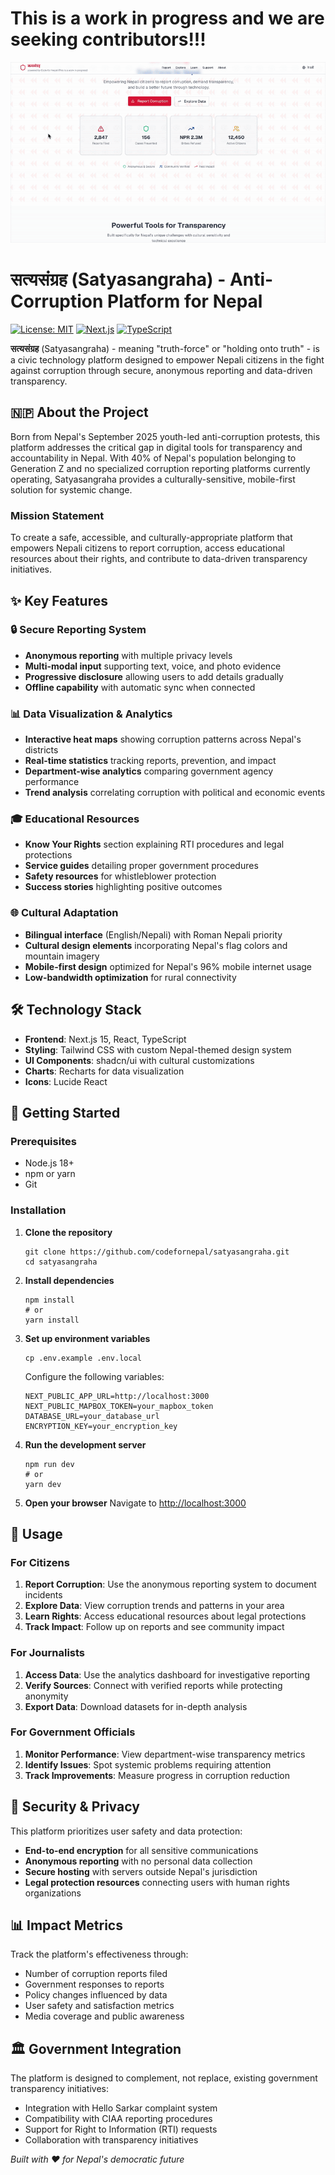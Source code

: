# This is a work in progress and we are seeking contributors!!!

![](https://github.com/CodeforNepal/satyasangraha/blob/main/demo.gif)

# सत्यसंग्रह (Satyasangraha) - Anti-Corruption Platform for Nepal

[![License: MIT](https://img.shields.io/badge/License-MIT-yellow.svg)](https://opensource.org/licenses/MIT)
[![Next.js](https://img.shields.io/badge/Next.js-15-black)](https://nextjs.org/)
[![TypeScript](https://img.shields.io/badge/TypeScript-5.0-blue)](https://www.typescriptlang.org/)

**सत्यसंग्रह** (Satyasangraha) - meaning "truth-force" or "holding onto truth" - is a civic technology platform designed to empower Nepali citizens in the fight against corruption through secure, anonymous reporting and data-driven transparency.

## 🇳🇵 About the Project

Born from Nepal's September 2025 youth-led anti-corruption protests, this platform addresses the critical gap in digital tools for transparency and accountability in Nepal. With 40% of Nepal's population belonging to Generation Z and no specialized corruption reporting platforms currently operating, Satyasangraha provides a culturally-sensitive, mobile-first solution for systemic change.

### Mission Statement

To create a safe, accessible, and culturally-appropriate platform that empowers Nepali citizens to report corruption, access educational resources about their rights, and contribute to data-driven transparency initiatives.

## ✨ Key Features

### 🔒 Secure Reporting System
- **Anonymous reporting** with multiple privacy levels
- **Multi-modal input** supporting text, voice, and photo evidence
- **Progressive disclosure** allowing users to add details gradually
- **Offline capability** with automatic sync when connected

### 📊 Data Visualization & Analytics
- **Interactive heat maps** showing corruption patterns across Nepal's districts
- **Real-time statistics** tracking reports, prevention, and impact
- **Department-wise analytics** comparing government agency performance
- **Trend analysis** correlating corruption with political and economic events

### 🎓 Educational Resources
- **Know Your Rights** section explaining RTI procedures and legal protections
- **Service guides** detailing proper government procedures
- **Safety resources** for whistleblower protection
- **Success stories** highlighting positive outcomes

### 🌐 Cultural Adaptation
- **Bilingual interface** (English/Nepali) with Roman Nepali priority
- **Cultural design elements** incorporating Nepal's flag colors and mountain imagery
- **Mobile-first design** optimized for Nepal's 96% mobile internet usage
- **Low-bandwidth optimization** for rural connectivity

## 🛠 Technology Stack

- **Frontend**: Next.js 15, React, TypeScript
- **Styling**: Tailwind CSS with custom Nepal-themed design system
- **UI Components**: shadcn/ui with cultural customizations
- **Charts**: Recharts for data visualization
- **Icons**: Lucide React

## 🚀 Getting Started

### Prerequisites

- Node.js 18+ 
- npm or yarn
- Git

### Installation

1. **Clone the repository**
   ```
   git clone https://github.com/codefornepal/satyasangraha.git
   cd satyasangraha
   ```

2. **Install dependencies**
   ```
   npm install
   # or
   yarn install
   ```

3. **Set up environment variables**
   ```
   cp .env.example .env.local
   ```
   
   Configure the following variables:
   ```
   NEXT_PUBLIC_APP_URL=http://localhost:3000
   NEXT_PUBLIC_MAPBOX_TOKEN=your_mapbox_token
   DATABASE_URL=your_database_url
   ENCRYPTION_KEY=your_encryption_key
   ```

4. **Run the development server**
   ```
   npm run dev
   # or
   yarn dev
   ```

5. **Open your browser**
   Navigate to [http://localhost:3000](http://localhost:3000)

## 📱 Usage

### For Citizens
1. **Report Corruption**: Use the anonymous reporting system to document incidents
2. **Explore Data**: View corruption trends and patterns in your area
3. **Learn Rights**: Access educational resources about legal protections
4. **Track Impact**: Follow up on reports and see community impact

### For Journalists
1. **Access Data**: Use the analytics dashboard for investigative reporting
2. **Verify Sources**: Connect with verified reports while protecting anonymity
3. **Export Data**: Download datasets for in-depth analysis

### For Government Officials
1. **Monitor Performance**: View department-wise transparency metrics
2. **Identify Issues**: Spot systemic problems requiring attention
3. **Track Improvements**: Measure progress in corruption reduction

## 🔐 Security & Privacy

This platform prioritizes user safety and data protection:

- **End-to-end encryption** for all sensitive communications
- **Anonymous reporting** with no personal data collection
- **Secure hosting** with servers outside Nepal's jurisdiction
- **Legal protection resources** connecting users with human rights organizations

## 📊 Impact Metrics

Track the platform's effectiveness through:
- Number of corruption reports filed
- Government responses to reports
- Policy changes influenced by data
- User safety and satisfaction metrics
- Media coverage and public awareness

## 🏛 Government Integration

The platform is designed to complement, not replace, existing government transparency initiatives:

- Integration with Hello Sarkar complaint system
- Compatibility with CIAA reporting procedures
- Support for Right to Information (RTI) requests
- Collaboration with transparency initiatives


*Built with ❤️ for Nepal's democratic future*
